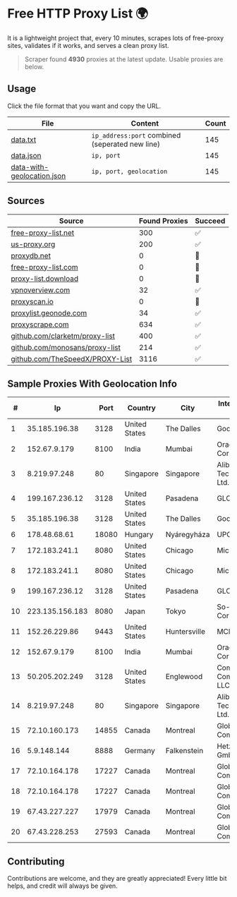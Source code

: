 
# Free HTTP Proxy List 🌍

It is a lightweight project that, every 10 minutes, scrapes lots of free-proxy sites, validates if it works, and serves a clean proxy list.


> Scraper found **4930** proxies at the latest update. Usable proxies are below.

## Usage

Click the file format that you want and copy the URL.


|File|Content|Count|
|----|-------|-----|
|[data.txt](https://raw.githubusercontent.com/themiralay/Proxy-List-World/master/data.txt)|`ip_address:port` combined (seperated new line)|145|
|[data.json](https://raw.githubusercontent.com/themiralay/Proxy-List-World/master/data.json)|`ip, port`|145|
|[data-with-geolocation.json](https://raw.githubusercontent.com/themiralay/Proxy-List-World/master/data-with-geolocation.json)|`ip, port, geolocation`|145|

## Sources

|Source|Found Proxies|Succeed|
|------|-------------|-------|
|[free-proxy-list.net](https://free-proxy-list.net)|300|✅|
|[us-proxy.org](https://www.us-proxy.org)|200|✅|
|[proxydb.net](http://proxydb.net)|0|🚫|
|[free-proxy-list.com](https://free-proxy-list.com/?page=&port=&type%5B%5D=http&type%5B%5D=https&up_time=0&search=Search)|0|🚫|
|[proxy-list.download](https://www.proxy-list.download/HTTP)|0|🚫|
|[vpnoverview.com](https://vpnoverview.com/privacy/anonymous-browsing/free-proxy-servers)|32|✅|
|[proxyscan.io](https://www.proxyscan.io)|0|🚫|
|[proxylist.geonode.com](https://proxylist.geonode.com/api/proxy-list?limit=300&page=1&sort_by=lastChecked&sort_type=desc&protocols=http,https)|34|✅|
|[proxyscrape.com](https://api.proxyscrape.com/v2/?request=displayproxies&protocol=http&timeout=10000&country=all&ssl=all&anonymity=all)|634|✅|
|[github.com/clarketm/proxy-list](https://raw.githubusercontent.com/clarketm/proxy-list/master/proxy-list-raw.txt)|400|✅|
|[github.com/monosans/proxy-list](https://raw.githubusercontent.com/monosans/proxy-list/main/proxies/http.txt)|214|✅|
|[github.com/TheSpeedX/PROXY-List](https://raw.githubusercontent.com/TheSpeedX/PROXY-List/master/http.txt)|3116|✅|


## Sample Proxies With Geolocation Info

|#|Ip|Port|Country|City|Internet Service Provider|
|-|--|----|-------|----|-------------------------|
|1|35.185.196.38|3128|United States|The Dalles|Google LLC|
|2|152.67.9.179|8100|India|Mumbai|Oracle Corporation|
|3|8.219.97.248|80|Singapore|Singapore|Alibaba (US) Technology Co., Ltd.|
|4|199.167.236.12|3128|United States|Pasadena|GLOBAL IT|
|5|35.185.196.38|3128|United States|The Dalles|Google LLC|
|6|178.48.68.61|18080|Hungary|Nyáregyháza|UPC|
|7|172.183.241.1|8080|United States|Chicago|Microsoft|
|8|172.183.241.1|8080|United States|Chicago|Microsoft|
|9|199.167.236.12|3128|United States|Pasadena|GLOBAL IT|
|10|223.135.156.183|8080|Japan|Tokyo|So-net Corporation|
|11|152.26.229.86|9443|United States|Huntersville|MCNC|
|12|152.67.9.179|8100|India|Mumbai|Oracle Corporation|
|13|50.205.202.249|3128|United States|Englewood|Comcast Cable Communications, LLC|
|14|8.219.97.248|80|Singapore|Singapore|Alibaba (US) Technology Co., Ltd.|
|15|72.10.160.173|14855|Canada|Montreal|GloboTech Communications|
|16|5.9.148.144|8888|Germany|Falkenstein|Hetzner Online GmbH|
|17|72.10.164.178|17227|Canada|Montreal|GloboTech Communications|
|18|72.10.164.178|17227|Canada|Montreal|GloboTech Communications|
|19|67.43.227.227|17979|Canada|Montreal|GloboTech Communications|
|20|67.43.228.253|27593|Canada|Montreal|GloboTech Communications|



## Contributing

Contributions are welcome, and they are greatly appreciated! Every
little bit helps, and credit will always be given.

